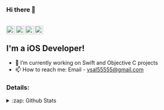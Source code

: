 ### Hi there 👋

<!--
**vsal55555/vsal55555** is a ✨ _special_ ✨ repository because its `README.md` (this file) appears on your GitHub profile.

Here are some ideas to get you started:

- 🔭 I’m currently working on ...
- 🌱 I’m currently learning ...
- 👯 I’m looking to collaborate on ...
- 🤔 I’m looking for help with ...
- 💬 Ask me about ...
- 📫 How to reach me: ...
- 😄 Pronouns: ...
- ⚡ Fun fact: ...
-->
<!--
[![image](https://github.com/PrashantGaikwad-iOS/PrashantGaikwad-iOS/blob/master/githubImg.png)](https://github.com/PrashantGaikwad-iOS?tab=repositories)
-->

<br/>
<a href="https://twitter.com/BsalM22">
  <img align="left" alt="Bishal Shrestha | Twitter" width="22px" src="https://cdn.jsdelivr.net/npm/simple-icons@v3/icons/twitter.svg" />
</a>
<a href="https://www.linkedin.com/in/bishal-shrestha-47736397/">
  <img align="left" alt="Bishal's LinkdeIN" width="22px" src="https://cdn.jsdelivr.net/npm/simple-icons@v3/icons/linkedin.svg" />
</a>
<a href="https://www.instagram.com/shrestha_bsal/">
  <img align="left" alt="Bishal's Instagram" width="22px" src="https://cdn.jsdelivr.net/npm/simple-icons@v3/icons/instagram.svg" />
</a>
<a href="https://www.youtube.com/channel/UCkah4ZV1suW8dlQwEFn5Vjg?view_as=subscriber">
  <img align="left" alt="Bishal's Youtube" width="22px" src="https://cdn.jsdelivr.net/npm/simple-icons@v3/icons/youtube.svg" />
</a>
<br />

## I'm a iOS Developer!

- 🔭 I’m currently working on Swift and Objective C projects
- 📫 How to reach me: Email - vsal55555@gmail.com

### Details:
<details>
  <summary>:zap: Github Stats</summary>
  <img align="left" alt="Bishal's Github Stats" src="https://github-readme-stats.codestackr.vercel.app/api?username=vsal55555&show_icons=true&hide_border=true" />
</details>
